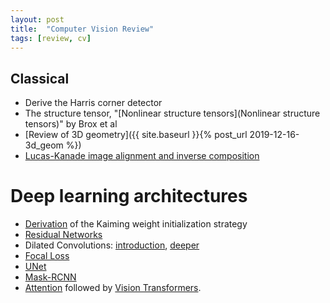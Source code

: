 ```yaml
---
layout: post
title:  "Computer Vision Review"
tags: [review, cv]
---
```

## Classical
- Derive the Harris corner detector
- The structure tensor, "[Nonlinear structure tensors](Nonlinear structure tensors)" by Brox et al
- [Review of 3D geometry]({{ site.baseurl }}{% post_url 2019-12-16-3d_geom %})
- [Lucas-Kanade image alignment and inverse composition](https://arxiv.org/abs/1612.03897)

# Deep learning architectures
- [Derivation](https://arxiv.org/abs/1502.01852) of the Kaiming weight initialization strategy
- [Residual Networks](https://arxiv.org/abs/1512.03385)
- Dilated Convolutions: [introduction](https://arxiv.org/abs/1511.07122), [deeper](https://arxiv.org/abs/1706.05587)
- [Focal Loss](https://arxiv.org/abs/1708.02002)
- [UNet](https://arxiv.org/abs/1505.04597)
- [Mask-RCNN](https://arxiv.org/abs/1703.06870)
- [Attention](https://arxiv.org/abs/1706.03762) followed by [Vision Transformers](https://arxiv.org/abs/2010.11929).

